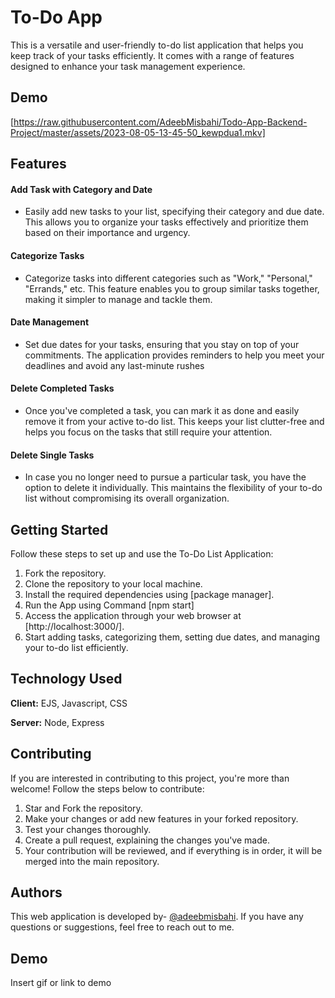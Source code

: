 
# To-Do App

This is a versatile and user-friendly to-do list application that helps you keep track of your tasks efficiently. It comes with a range of features designed to enhance your task management experience.
## Demo
[https://raw.githubusercontent.com/AdeebMisbahi/Todo-App-Backend-Project/master/assets/2023-08-05-13-45-50_kewpdua1.mkv]
## Features
#### Add Task with Category and Date
- Easily add new tasks to your list, specifying their category and due date. This allows you to organize your tasks effectively and prioritize them based on their importance and urgency.
#### Categorize Tasks
- Categorize tasks into different categories such as "Work," "Personal," "Errands," etc. This feature enables you to group similar tasks together, making it simpler to manage and tackle them.
#### Date Management
- Set due dates for your tasks, ensuring that you stay on top of your commitments. The application provides reminders to help you meet your deadlines and avoid any last-minute rushes
#### Delete Completed Tasks
- Once you've completed a task, you can mark it as done and easily remove it from your active to-do list. This keeps your list clutter-free and helps you focus on the tasks that still require your attention.
#### Delete Single Tasks
- In case you no longer need to pursue a particular task, you have the option to delete it individually. This maintains the flexibility of your to-do list without compromising its overall organization.

## Getting Started
Follow these steps to set up and use the To-Do List Application:

1. Fork the repository.
2. Clone the repository to your local machine.
3. Install the required dependencies using [package manager].
4. Run the App using Command [npm start]
5. Access the application through your web browser at [http://localhost:3000/].
6. Start adding tasks, categorizing them, setting due dates, and managing your to-do list efficiently.
## Technology Used

**Client:** EJS, Javascript, CSS

**Server:** Node, Express


## Contributing
If you are interested in contributing to this project, you're more than welcome! Follow the steps below to contribute:

1. Star and Fork the repository.
2. Make your changes or add new features in your forked repository.
3. Test your changes thoroughly.
4. Create a pull request, explaining the changes you've made.
5. Your contribution will be reviewed, and if everything is in order, it will be merged into the main repository.


## Authors
This web application is developed by- [@adeebmisbahi](https://www.github.com/adeebmisbahi).
 If you have any questions or suggestions, feel free to reach out to me.
## Demo

Insert gif or link to demo

